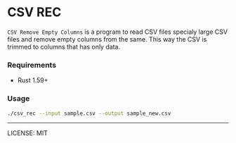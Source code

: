 # CSV REC

`CSV Remove Empty Columns` is a program to read CSV files specialy large CSV files and 
remove empty columns from the same. This way the CSV is trimmed to columns that has only data.

### Requirements
- Rust 1.59+

### Usage

```bash
./csv_rec --input sample.csv --output sample_new.csv
```

---
LICENSE: MIT